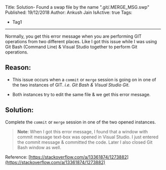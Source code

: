 Title: Solution- Found a swap file by the name ".git/.MERGE_MSG.swp"
Published: 19/12/2018
Author: Ankush Jain
IsActive: true
Tags:
  - Tag1
---
Normally, you get this error message when you are performing GIT operations from two different places. Like I got this issue while I was using Git Bash (Command Line) & Visual Studio together to perform Git operations.

## Reason:

*   This issue occurs when a `commit` or `merge` session is going on in
   one of the two instances of GIT. *i.e. Git Bash & Visual Studio Git.*

*   Both instances try to edit the same file & we get this error message.



## Solution:

Complete the `commit` or `merge` session in one of the two opened instances. 

> **Note**: When I got this error message, I found that a window with commit message text-box was opened in Visual Studio. I just entered the commit message & committed the code. Later I also closed Git Bash window as well.

Reference: [https://stackoverflow.com/a/13361874/1273882](https://stackoverflow.com/a/13361874/1273882)

                